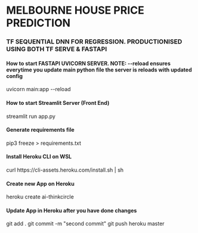 
<H1> MELBOURNE HOUSE PRICE PREDICTION</H1>
<H3> TF SEQUENTIAL DNN FOR REGRESSION. PRODUCTIONISED USING BOTH TF SERVE & FASTAPI</H3>

<H4> How to start FASTAPI UVICORN SERVER. NOTE: --reload ensures everytime you update main python file the server is reloads with updated config</H4>
uvicorn main:app --reload

<H4> How to start Streamlit Server (Front End) </H4>

streamlit run app.py
<H4> Generate requirements file </H4>
pip3 freeze > requirements.txt

<H4> Install Heroku CLI on WSL </H4>
curl https://cli-assets.heroku.com/install.sh | sh



<H4> Create new App on Heroku </H4>
heroku create ai-thinkcircle

<H4> Update App in Heroku after you have done changes </H4>
git add .
git commit -m "second commit"
git push heroku master




